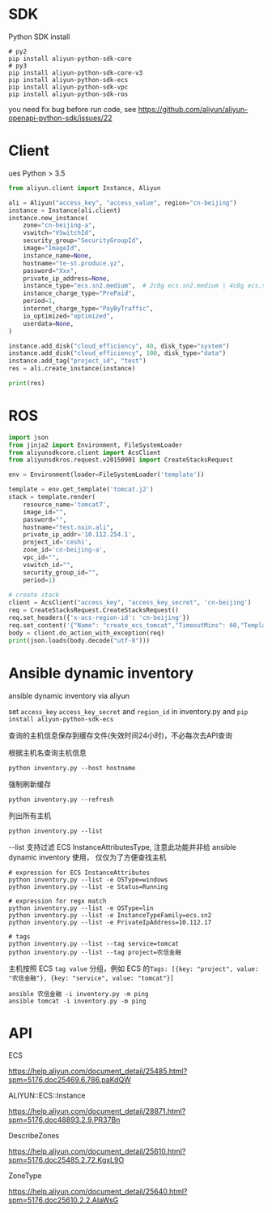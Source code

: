 # SDK
Python SDK install
```
# py2
pip install aliyun-python-sdk-core
# py3
pip install aliyun-python-sdk-core-v3
pip install aliyun-python-sdk-ecs
pip install aliyun-python-sdk-vpc
pip install aliyun-python-sdk-ros
```
you need fix bug before run code, see https://github.com/aliyun/aliyun-openapi-python-sdk/issues/22

# Client
ues Python > 3.5

```python
from aliyun.client import Instance, Aliyun

ali = Aliyun("access_key", "access_value", region="cn-beijing")
instance = Instance(ali.client)
instance.new_instance(
    zone="cn-beijing-a",
    vswitch="VSwitchId",
    security_group="SecurityGroupId",
    image="ImageId",
    instance_name=None,
    hostname="te-st.produce.yz",
    password="Xxx",
    private_ip_address=None,
    instance_type="ecs.sn2.medium",  # 2c8g ecs.sn2.medium | 4c8g ecs.sn1.large
    instance_charge_type="PrePaid",
    period=1,
    internet_charge_type="PayByTraffic",
    io_optimized="optimized",
    userdata=None,
)

instance.add_disk("cloud_efficiency", 40, disk_type="system")
instance.add_disk("cloud_efficiency", 100, disk_type="data")
instance.add_tag("project_id", "test")
res = ali.create_instance(instance)

print(res)
```

# ROS
```python
import json
from jinja2 import Environment, FileSystemLoader
from aliyunsdkcore.client import AcsClient
from aliyunsdkros.request.v20150901 import CreateStacksRequest

env = Environment(loader=FileSystemLoader('template'))

template = env.get_template('tomcat.j2')
stack = template.render(
    resource_name='tomcat7',
    image_id="",
    password="",
    hostname="test.nxin.ali",
    private_ip_addr='10.112.254.1',
    project_id='ceshi',
    zone_id='cn-beijing-a',
    vpc_id="",
    vswitch_id="",
    security_group_id="",
    period=1)
    
# create stack
client = AcsClient("access_key", "access_key_secret", 'cn-beijing')
req = CreateStacksRequest.CreateStacksRequest()
req.set_headers({'x-acs-region-id': 'cn-beijing'})
req.set_content('{"Name": "create_ecs_tomcat","TimeoutMins": 60,"Template": %s}' % stack)
body = client.do_action_with_exception(req)
print(json.loads(body.decode("utf-8")))
```

# Ansible dynamic inventory
ansible dynamic inventory via aliyun

set `access_key` `access_key_secret` and `region_id` in inventory.py
 and `pip install aliyun-python-sdk-ecs`

查询的主机信息保存到缓存文件(失效时间24小时)，不必每次去API查询


根据主机名查询主机信息
```
python inventory.py --host hostname
```
强制刷新缓存
```
python inventory.py --refresh 
```
列出所有主机
```
python inventory.py --list
```

--list 支持过滤 ECS InstanceAttributesType, 注意此功能并非给 ansible dynamic inventory 使用，
仅仅为了方便查找主机
```
# expression for ECS InstanceAttributes
python inventory.py --list -e OSType=windows
python inventory.py --list -e Status=Running

# expression for regx match
python inventory.py --list -e OSType=lin
python inventory.py --list -e InstanceTypeFamily=ecs.sn2
python inventory.py --list -e PrivateIpAddress=10.112.17

# tags
python inventory.py --list --tag service=tomcat
python inventory.py --list --tag project=农信金融
```

主机按照 ECS `tag value` 分组，例如 ECS 的`Tags: [{key: "project", value: "农信金融"}, {key: "service", value: "tomcat"}]`
```
ansible 农信金融 -i inventory.py -m ping
ansible tomcat -i inventory.py -m ping
```



# API
ECS

https://help.aliyun.com/document_detail/25485.html?spm=5176.doc25469.6.786.paKdQW

ALIYUN::ECS::Instance

https://help.aliyun.com/document_detail/28871.html?spm=5176.doc48893.2.9.PR37Bn

DescribeZones

https://help.aliyun.com/document_detail/25610.html?spm=5176.doc25485.2.72.KgxL9O

ZoneType

https://help.aliyun.com/document_detail/25640.html?spm=5176.doc25610.2.2.AIaWsG
